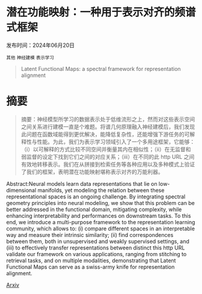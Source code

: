 # 潜在功能映射：一种用于表示对齐的频谱式框架

发布时间：2024年06月20日

`其他` `神经建模` `表示学习`

> Latent Functional Maps: a spectral framework for representation alignment

# 摘要

> 摘要：神经模型所学习的数据表示处于低维流形之上，然而对这些表示空间之间关系进行建模一直是个难题。将谱几何原理融入神经建模后，我们发现此问题在函数域能得到更优解决，能降低复杂性，还能增强下游任务的可解释性与性能。为此，我们为表示学习领域引入了一个多用途框架，它能够：（i）以可解释的方式比较不同空间并衡量其内在相似性；（ii）在无监督和弱监督的设定下找到它们之间的对应关系；（iii）在不同的此 http URL 之间有效地转移表示。我们在从拼接到检索任务等各种应用以及多种模式上验证了我们的框架，表明潜在功能映射堪称表示对齐的万能利器。

> 
Abstract:Neural models learn data representations that lie on low-dimensional manifolds, yet modeling the relation between these representational spaces is an ongoing challenge. By integrating spectral geometry principles into neural modeling, we show that this problem can be better addressed in the functional domain, mitigating complexity, while enhancing interpretability and performances on downstream tasks. To this end, we introduce a multi-purpose framework to the representation learning community, which allows to: (i) compare different spaces in an interpretable way and measure their intrinsic similarity; (ii) find correspondences between them, both in unsupervised and weakly supervised settings, and (iii) to effectively transfer representations between distinct this http URL validate our framework on various applications, ranging from stitching to retrieval tasks, and on multiple modalities, demonstrating that Latent Functional Maps can serve as a swiss-army knife for representation alignment.
    

[Arxiv](https://arxiv.org/pdf/2406.14183)